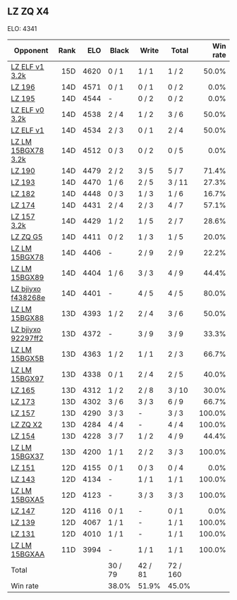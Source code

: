 ## LZ ZQ X4 ##

ELO: 4341

Opponent | Rank | ELO | Black | Write | Total | Win rate
---------|-----:|----:|-------|-------|-------|-------:
[LZ ELF v1 3.2k](LZ%20ELF%20v1%203.2k.md) | 15D | 4620 | 0 / 1 | 1 / 1 | 1 / 2 | 50.0%
[LZ 196](LZ%20196.md) | 14D | 4571 | 0 / 1 | 0 / 1 | 0 / 2 | 0.0%
[LZ 195](LZ%20195.md) | 14D | 4544 | - | 0 / 2 | 0 / 2 | 0.0%
[LZ ELF v0 3.2k](LZ%20ELF%20v0%203.2k.md) | 14D | 4538 | 2 / 4 | 1 / 2 | 3 / 6 | 50.0%
[LZ ELF v1](LZ%20ELF%20v1.md) | 14D | 4534 | 2 / 3 | 0 / 1 | 2 / 4 | 50.0%
[LZ LM 15BGX78 3.2k](LZ%20LM%2015BGX78%203.2k.md) | 14D | 4512 | 0 / 3 | 0 / 2 | 0 / 5 | 0.0%
[LZ 190](LZ%20190.md) | 14D | 4479 | 2 / 2 | 3 / 5 | 5 / 7 | 71.4%
[LZ 193](LZ%20193.md) | 14D | 4470 | 1 / 6 | 2 / 5 | 3 / 11 | 27.3%
[LZ 182](LZ%20182.md) | 14D | 4448 | 0 / 3 | 1 / 3 | 1 / 6 | 16.7%
[LZ 174](LZ%20174.md) | 14D | 4431 | 2 / 4 | 2 / 3 | 4 / 7 | 57.1%
[LZ 157 3.2k](LZ%20157%203.2k.md) | 14D | 4429 | 1 / 2 | 1 / 5 | 2 / 7 | 28.6%
[LZ ZQ G5](LZ%20ZQ%20G5.md) | 14D | 4411 | 0 / 2 | 1 / 3 | 1 / 5 | 20.0%
[LZ LM 15BGX78](LZ%20LM%2015BGX78.md) | 14D | 4406 | - | 2 / 9 | 2 / 9 | 22.2%
[LZ LM 15BGX89](LZ%20LM%2015BGX89.md) | 14D | 4404 | 1 / 6 | 3 / 3 | 4 / 9 | 44.4%
[LZ bjiyxo f438268e](LZ%20bjiyxo%20f438268e.md) | 14D | 4401 | - | 4 / 5 | 4 / 5 | 80.0%
[LZ LM 15BGX88](LZ%20LM%2015BGX88.md) | 13D | 4393 | 1 / 2 | 2 / 4 | 3 / 6 | 50.0%
[LZ bjiyxo 92297ff2](LZ%20bjiyxo%2092297ff2.md) | 13D | 4372 | - | 3 / 9 | 3 / 9 | 33.3%
[LZ LM 15BGX5B](LZ%20LM%2015BGX5B.md) | 13D | 4363 | 1 / 2 | 1 / 1 | 2 / 3 | 66.7%
[LZ LM 15BGX97](LZ%20LM%2015BGX97.md) | 13D | 4338 | 0 / 1 | 2 / 4 | 2 / 5 | 40.0%
[LZ 165](LZ%20165.md) | 13D | 4312 | 1 / 2 | 2 / 8 | 3 / 10 | 30.0%
[LZ 173](LZ%20173.md) | 13D | 4302 | 3 / 6 | 3 / 3 | 6 / 9 | 66.7%
[LZ 157](LZ%20157.md) | 13D | 4290 | 3 / 3 | - | 3 / 3 | 100.0%
[LZ ZQ X2](LZ%20ZQ%20X2.md) | 13D | 4284 | 4 / 4 | - | 4 / 4 | 100.0%
[LZ 154](LZ%20154.md) | 13D | 4228 | 3 / 7 | 1 / 2 | 4 / 9 | 44.4%
[LZ LM 15BGX37](LZ%20LM%2015BGX37.md) | 13D | 4200 | 1 / 1 | 2 / 2 | 3 / 3 | 100.0%
[LZ 151](LZ%20151.md) | 12D | 4155 | 0 / 1 | 0 / 3 | 0 / 4 | 0.0%
[LZ 143](LZ%20143.md) | 12D | 4134 | - | 1 / 1 | 1 / 1 | 100.0%
[LZ LM 15BGXA5](LZ%20LM%2015BGXA5.md) | 12D | 4123 | - | 3 / 3 | 3 / 3 | 100.0%
[LZ 147](LZ%20147.md) | 12D | 4116 | 0 / 1 | - | 0 / 1 | 0.0%
[LZ 139](LZ%20139.md) | 12D | 4067 | 1 / 1 | - | 1 / 1 | 100.0%
[LZ 131](LZ%20131.md) | 12D | 4010 | 1 / 1 | - | 1 / 1 | 100.0%
[LZ LM 15BGXAA](LZ%20LM%2015BGXAA.md) | 11D | 3994 | - | 1 / 1 | 1 / 1 | 100.0%
Total | | | 30 / 79 | 42 / 81 | 72 / 160 | 
Win rate| | | 38.0% | 51.9% | 45.0% | 
